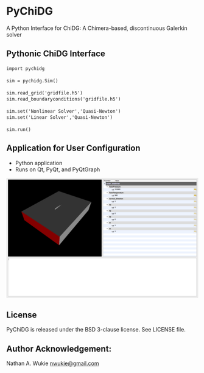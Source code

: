 # PyChiDG


A Python Interface for ChiDG: A Chimera-based, discontinuous Galerkin solver



## Pythonic ChiDG Interface


```
import pychidg

sim = pychidg.Sim()

sim.read_grid('gridfile.h5')
sim.read_boundaryconditions('gridfile.h5')

sim.set('Nonlinear Solver','Quasi-Newton')
sim.set('Linear Solver','Quasi-Newton')

sim.run()
```


## Application for User Configuration

* Python application
* Runs on Qt, PyQt, and PyQtGraph

![](doc/pychidg_view.png)





## License
PyChiDG is released under the BSD 3-clause license. See LICENSE file.



## Author Acknowledgement:
Nathan A. Wukie   <nwukie@gmail.com>











